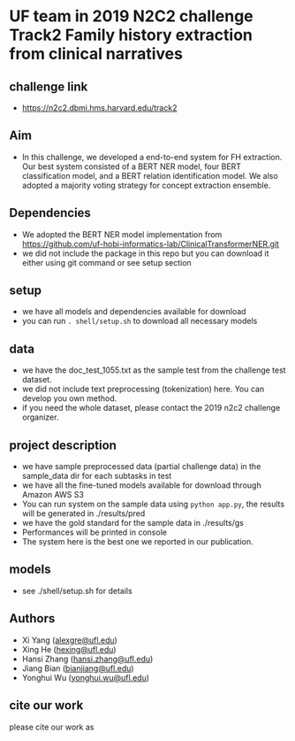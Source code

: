 # UF team in 2019 N2C2 challenge Track2 Family history extraction from clinical narratives

## challenge link
- https://n2c2.dbmi.hms.harvard.edu/track2

## Aim
- In this challenge, we developed a end-to-end system for FH extraction. Our best system consisted of a BERT NER model, four BERT classification model, and a BERT relation identification model.  We also adopted a majority voting strategy for concept extraction ensemble.

## Dependencies
- We adopted the BERT NER model implementation from https://github.com/uf-hobi-informatics-lab/ClinicalTransformerNER.git
- we did not include the package in this repo but you can download it either using git command or see setup section

## setup
- we have all models and dependencies available for download
- you can run ```. shell/setup.sh``` to download all necessary models

## data
- we have the doc_test_1055.txt as the sample test from the challenge test dataset.
- we did not include text preprocessing (tokenization) here. You can develop you own method.
- if you need the whole dataset, please contact the 2019 n2c2 challenge organizer.

## project description
- we have sample preprocessed data (partial challenge data) in the sample_data dir for each subtasks in test
- we have all the fine-tuned models available for download through Amazon AWS S3
- You can run system on the sample data using ```python app.py```, the results will be generated in ./results/pred
- we have the gold standard for the sample data in ./results/gs
- Performances will be printed in console
- The system here is the best one we reported in our publication.

## models
- see ./shell/setup.sh for details

## Authors
- Xi Yang (alexgre@ufl.edu)
- Xing He (hexing@ufl.edu)
- Hansi Zhang (hansi.zhang@ufl.edu)
- Jiang Bian (bianjiang@ufl.edu)
- Yonghui Wu (yonghui.wu@ufl.edu)

## cite our work
please cite our work as
